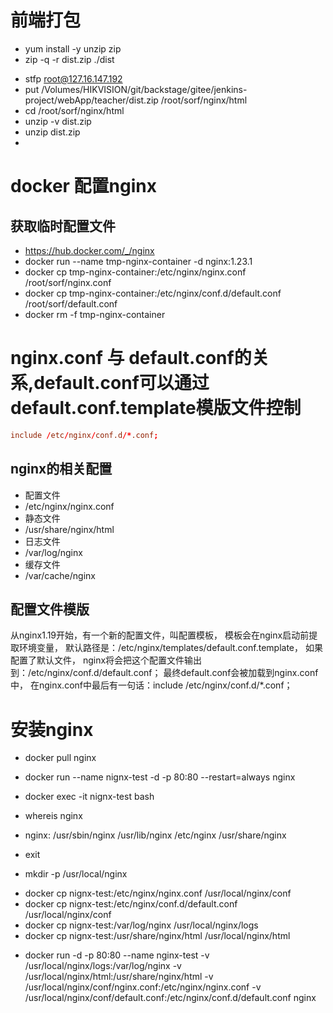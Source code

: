 # 前端打包
- yum install -y unzip zip
- zip -q -r dist.zip ./dist
<!-- - cd dist && zip -q -r dist.zip * -->
- stfp root@127.16.147.192
- put /Volumes/HIKVISION/git/backstage/gitee/jenkins-project/webApp/teacher/dist.zip /root/sorf/nginx/html
- cd /root/sorf/nginx/html
- unzip -v dist.zip
- unzip dist.zip
- 
# docker 配置nginx
## 获取临时配置文件
- https://hub.docker.com/_/nginx
- docker run --name tmp-nginx-container -d nginx:1.23.1
- docker cp tmp-nginx-container:/etc/nginx/nginx.conf /root/sorf/nginx.conf
- docker cp tmp-nginx-container:/etc/nginx/conf.d/default.conf /root/sorf/default.conf
- docker rm -f tmp-nginx-container

# nginx.conf 与 default.conf的关系,default.conf可以通过default.conf.template模版文件控制
```nginx.conf
include /etc/nginx/conf.d/*.conf;
```
## nginx的相关配置
- 配置文件
- /etc/nginx/nginx.conf
- 静态文件
- /usr/share/nginx/html
- 日志文件
- /var/log/nginx
- 缓存文件
- /var/cache/nginx
## 配置文件模版
从nginx1.19开始，有一个新的配置文件，叫配置模板，
模板会在nginx启动前提取环境变量，
默认路径是：/etc/nginx/templates/default.conf.template，
如果配置了默认文件，
nginx将会把这个配置文件输出到：/etc/nginx/conf.d/default.conf；
最终default.conf会被加载到nginx.conf中，
在nginx.conf中最后有一句话：include /etc/nginx/conf.d/*.conf；

# 安装nginx
<!-- 获取nginx镜像 -->
- docker pull nginx  
<!-- 创建nginx容器 -->
- docker run --name nignx-test -d -p 80:80 --restart=always nginx

- docker exec -it nignx-test bash
- whereis nginx
- nginx: /usr/sbin/nginx /usr/lib/nginx /etc/nginx /usr/share/nginx

- exit
<!-- 创建文件夹   -->
- mkdir -p /usr/local/nginx
<!-- 获取容器中的文件做数据卷映射 -->
- docker cp nignx-test:/etc/nginx/nginx.conf /usr/local/nginx/conf
- docker cp nignx-test:/etc/nginx/conf.d/default.conf /usr/local/nginx/conf
- docker cp nignx-test:/var/log/nginx /usr/local/nginx/logs
- docker cp nignx-test:/usr/share/nginx/html /usr/local/nginx/html

<!-- 删除旧的，重新创建带数据卷的容器 -->
- docker run -d -p 80:80 --name nginx-test -v /usr/local/nginx/logs:/var/log/nginx -v /usr/local/nginx/html:/usr/share/nginx/html -v /usr/local/nginx/conf/nginx.conf:/etc/nginx/nginx.conf -v /usr/local/nginx/conf/default.conf:/etc/nginx/conf.d/default.conf nginx


